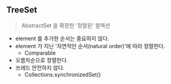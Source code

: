 ## TreeSet

> AbstractSet 을 확장한 '정렬된' 컬렉션

- element 를 추가한 순서는 중요하지 않다.
- element 가 지닌 '자연적인 순서(natural order)'에 따라 정렬한다.
    - Comparable
- 오름차순으로 정렬한다.
- 쓰레드 안전하지 않다.
    - Collections.synchronizedSet()
